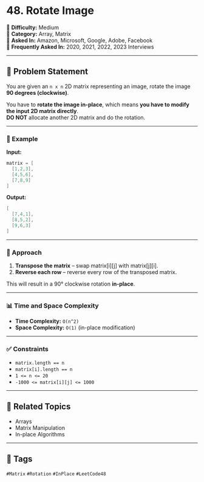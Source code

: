# 48. Rotate Image

📂 **Difficulty:** Medium  
📌 **Category:** Array, Matrix  
💼 **Asked In:** Amazon, Microsoft, Google, Adobe, Facebook  
📅 **Frequently Asked In:** 2020, 2021, 2022, 2023 Interviews

---

## 📄 Problem Statement

You are given an `n x n` 2D matrix representing an image, rotate the image **90 degrees (clockwise)**.

You have to **rotate the image in-place**, which means **you have to modify the input 2D matrix directly**.  
**DO NOT** allocate another 2D matrix and do the rotation.

---

### 🔁 Example

**Input:**
```cpp
matrix = [
  [1,2,3],
  [4,5,6],
  [7,8,9]
]
```

**Output:**
```cpp
[
  [7,4,1],
  [8,5,2],
  [9,6,3]
]
```

---

### 🧠 Approach

1. **Transpose the matrix** – swap matrix[i][j] with matrix[j][i].
2. **Reverse each row** – reverse every row of the transposed matrix.

This will result in a 90° clockwise rotation **in-place**.

---

### 📊 Time and Space Complexity

- **Time Complexity:** `O(n^2)`  
- **Space Complexity:** `O(1)` (in-place modification)

---

### ✅ Constraints

- `matrix.length == n`  
- `matrix[i].length == n`  
- `1 <= n <= 20`  
- `-1000 <= matrix[i][j] <= 1000`

---

## 🔗 Related Topics

- Arrays  
- Matrix Manipulation  
- In-place Algorithms

---

## 📌 Tags

`#Matrix` `#Rotation` `#InPlace` `#LeetCode48`